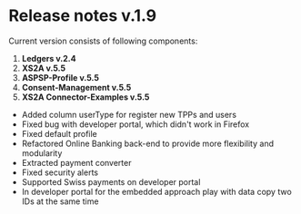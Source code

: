 # Release notes v.1.9

Current version consists of following components:
1. **Ledgers v.2.4**
2. **XS2A v.5.5**
3. **ASPSP-Profile v.5.5**
4. **Consent-Management v.5.5**
4. **XS2A Connector-Examples v.5.5**
 
- Added column userType for register new TPPs and users
- Fixed bug with developer portal, which didn't work in Firefox
- Fixed default profile
- Refactored Online Banking back-end to provide more flexibility and modularity
- Extracted payment converter
- Fixed security alerts
- Supported Swiss payments on developer portal
- In developer portal for the embedded approach play with data copy two IDs at the same time
